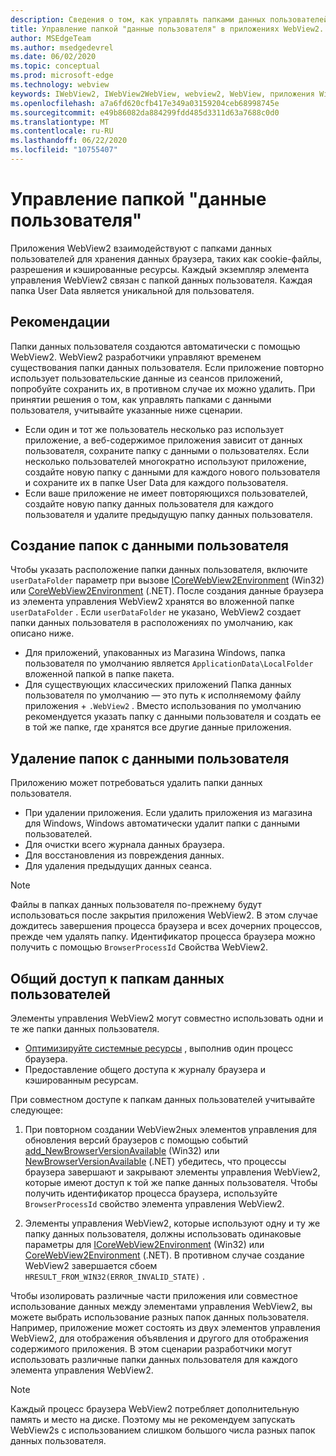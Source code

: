 ```yaml
---
description: Сведения о том, как управлять папками данных пользователей в приложениях WebView2
title: Управление папкой "данные пользователя" в приложениях WebView2.
author: MSEdgeTeam
ms.author: msedgedevrel
ms.date: 06/02/2020
ms.topic: conceptual
ms.prod: microsoft-edge
ms.technology: webview
keywords: IWebView2, IWebView2WebView, webview2, WebView, приложения Win32, Win32, EDGE, ICoreWebView2, ICoreWebView2Host, элемент управления "браузер", HTML EDGE, папка "данные пользователя"
ms.openlocfilehash: a7a6fd620cfb417e349a03159204ceb68998745e
ms.sourcegitcommit: e49b86082da884299fdd485d3311d63a7688c0d0
ms.translationtype: MT
ms.contentlocale: ru-RU
ms.lasthandoff: 06/22/2020
ms.locfileid: "10755407"
---
```

# Управление папкой "данные пользователя"

Приложения WebView2 взаимодействуют с папками данных пользователей для хранения данных браузера, таких как cookie-файлы, разрешения и кэшированные ресурсы. Каждый экземпляр элемента управления WebView2 связан с папкой данных пользователя. Каждая папка User Data является уникальной для пользователя.

## Рекомендации

Папки данных пользователя создаются автоматически с помощью WebView2. WebView2 разработчики управляют временем существования папки данных пользователя. Если приложение повторно использует пользовательские данные из сеансов приложений, попробуйте сохранить их, в противном случае их можно удалить. При принятии решения о том, как управлять папками с данными пользователя, учитывайте указанные ниже сценарии.

*   Если один и тот же пользователь несколько раз использует приложение, а веб-содержимое приложения зависит от данных пользователя, сохраните папку с данными о пользователях. Если несколько пользователей многократно используют приложение, создайте новую папку с данными для каждого нового пользователя и сохраните их в папке User Data для каждого пользователя.
*   Если ваше приложение не имеет повторяющихся пользователей, создайте новую папку данных пользователя для каждого пользователя и удалите предыдущую папку данных пользователя.

## Создание папок с данными пользователя

Чтобы указать расположение папки данных пользователя, включите `userDataFolder` параметр при вызове [ICoreWebView2Environment](../reference/win32/0-9-538/icorewebview2environment) (Win32) или [CoreWebView2Environment](../reference/dotnet/0-9-538/microsoft-web-webview2-core-corewebview2environment) (.NET). После создания данные браузера из элемента управления WebView2 хранятся во вложенной папке `userDataFolder` . Если `userDataFolder` не указано, WebView2 создает папки данных пользователя в расположениях по умолчанию, как описано ниже.

* Для приложений, упакованных из Магазина Windows, папка пользователя по умолчанию является `ApplicationData\LocalFolder` вложенной папкой в папке пакета.
* Для существующих классических приложений Папка данных пользователя по умолчанию — это путь к исполняемому файлу приложения + `.WebView2` . Вместо использования по умолчанию рекомендуется указать папку с данными пользователя и создать ее в той же папке, где хранятся все другие данные приложения.

## Удаление папок с данными пользователя

Приложению может потребоваться удалить папки данных пользователя.

* При удалении приложения. Если удалить приложения из магазина для Windows, Windows автоматически удалит папки с данными пользователей. 
* Для очистки всего журнала данных браузера.
* Для восстановления из повреждения данных.
* Для удаления предыдущих данных сеанса. 


> [!NOTE]
> Файлы в папках данных пользователя по-прежнему будут использоваться после закрытия приложения WebView2. В этом случае дождитесь завершения процесса браузера и всех дочерних процессов, прежде чем удалять папку. Идентификатор процесса браузера можно получить с помощью `BrowserProcessId` Свойства WebView2.

## Общий доступ к папкам данных пользователей

Элементы управления WebView2 могут совместно использовать одни и те же папки данных пользователя.

* [Оптимизируйте системные ресурсы](https://docs.microsoft.com/en-us/microsoft-edge/webview2/reference/win32/0-9-538/icorewebview2#process-model) , выполнив один процесс браузера.
* Предоставление общего доступа к журналу браузера и кэшированным ресурсам. 

При совместном доступе к папкам данных пользователей учитывайте следующее: 

1. При повторном создании WebView2ных элементов управления для обновления версий браузеров с помощью событий [add_NewBrowserVersionAvailable](../reference/win32/0-9-538/icorewebview2environment#add_newbrowserversionavailable) (Win32) или [NewBrowserVersionAvailable](../reference/dotnet/0-9-538/microsoft-web-webview2-core-corewebview2environment#newbrowserversionavailable) (.NET) убедитесь, что процессы браузера завершают и закрывают элементы управления WebView2, которые имеют доступ к той же папке данных пользователя. Чтобы получить идентификатор процесса браузера, используйте `BrowserProcessId` свойство элемента управления WebView2.

2. Элементы управления WebView2, которые используют одну и ту же папку данных пользователя, должны использовать одинаковые параметры для [ICoreWebView2Environment](../reference/win32/0-9-538/icorewebview2environment) (Win32) или [CoreWebView2Environment](../reference/dotnet/0-9-538/microsoft-web-webview2-core-corewebview2environment) (.NET). В противном случае создание WebView2 завершается сбоем `HRESULT_FROM_WIN32(ERROR_INVALID_STATE)` . 

Чтобы изолировать различные части приложения или совместное использование данных между элементами управления WebView2, вы можете выбрать использование разных папок данных пользователя. Например, приложение может состоять из двух элементов управления WebView2, для отображения объявления и другого для отображения содержимого приложения. В этом сценарии разработчики могут использовать различные папки данных пользователя для каждого элемента управления WebView2. 

> [!NOTE]
> Каждый процесс браузера WebView2 потребляет дополнительную память и место на диске. Поэтому мы не рекомендуем запускать WebView2s с использованием слишком большого числа разных папок данных пользователя. 

